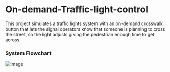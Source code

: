 # On-demand-Traffic-light-control
This project simulates a traffic lights system with an on-demand crosswalk button that lets the signal operators know that someone is planning to cross the street, so the light adjusts giving the pedestrian enough time to get across.

### System Flowchart
![image](https://user-images.githubusercontent.com/110213862/205657594-3e472463-8d93-4f68-8157-ec27700ac5e8.png)
